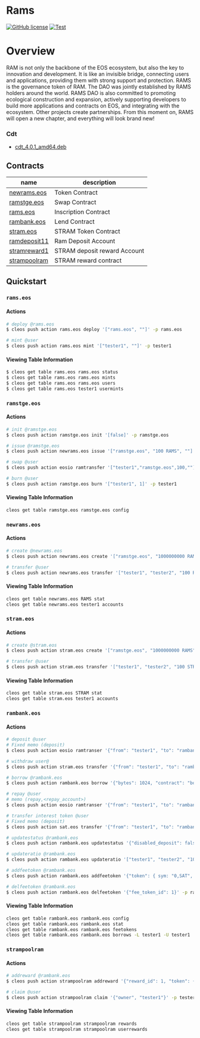 # Rams

[![GitHub license](https://img.shields.io/badge/license-MIT-blue.svg)](https://github.com/RAMSEOS/rams-contracts/blob/main/LICENSE)
[![Test](https://github.com/RAMSEOS/rams-contracts/actions/workflows/test.yml/badge.svg)](https://github.com/RAMSEOS/rams-contracts/actions/workflows/test.yml)

# Overview

RAM is not only the backbone of the EOS ecosystem, but also the key to innovation and development. It is like an invisible bridge, connecting users and applications, providing them with strong support and protection. RAMS is the governance token of RAM. The DAO was jointly established by RAMS holders around the world. RAMS DAO is also committed to promoting ecological construction and expansion, actively supporting developers to build more applications and contracts on EOS, and integrating with the ecosystem. Other projects create partnerships. From this moment on, RAMS will open a new chapter, and everything will look brand new!

### Cdt

-   <a href="https://github.com/AntelopeIO/cdt/releases/download/v4.0.1/cdt_4.0.1_amd64.deb"> cdt_4.0.1_amd64.deb</a>

## Contracts

| name                                                  | description                  |
| ----------------------------------------------------- | ---------------------------- |
| [newrams.eos](https://bloks.io/account/newrams.eos)   | Token Contract               |
| [ramstge.eos](https://bloks.io/account/ramstge.eos)   | Swap Contract                |
| [rams.eos](https://bloks.io/account/rams.eos)         | Inscription Contract         |
| [rambank.eos](https://bloks.io/account/rambank.eos)   | Lend Contract                |
| [stram.eos](https://bloks.io/account/stram.eos)       | STRAM Token Contract         |
| [ramdeposit11](https://bloks.io/account/ramdeposit11) | Ram Deposit Account          |
| [stramreward1](https://bloks.io/account/stramreward1) | STRAM deposit reward Account |
| [strampoolram](https://bloks.io/account/strampoolram) | STRAM reward contract        |

## Quickstart

### `rams.eos`

#### Actions

```bash
# deploy @rams.eos
$ cleos push action rams.eos deploy '["rams.eos", ""]' -p rams.eos

# mint @user
$ cleos push action rams.eos mint '["tester1", ""]' -p tester1
```

#### Viewing Table Information

```bash
$ cleos get table rams.eos rams.eos status
$ cleos get table rams.eos rams.eos mints
$ cleos get table rams.eos rams.eos users
$ cleos get table rams.eos tester1 usermints
```

### `ramstge.eos`

#### Actions

```bash
# init @ramstge.eos
$ cleos push action ramstge.eos init '[false]' -p ramstge.eos

# issue @ramstge.eos
$ cleos push action newrams.eos issue '["ramstge.eos", "100 RAMS", ""]' -p ramstge.eos

# swap @user
$ cleos push action eosio ramtransfer '["tester1","ramstge.eos",100,""]' -p tester1

# burn @user
$ cleos push action ramstge.eos burn '["tester1", 1]' -p tester1
```

#### Viewing Table Information

```bash
cleos get table ramstge.eos ramstge.eos config
```

### `newrams.eos`

#### Actions

```bash
# create @newrams.eos
$ cleos push action newrams.eos create '["ramstge.eos", "1000000000 RAMS"]' -p newrams.eos

# transfer @user
$ cleos push action newrams.eos transfer '["tester1", "tester2", "100 RAMS", ""]' -p tester1
```

#### Viewing Table Information

```bash
cleos get table newrams.eos RAMS stat
cleos get table newrams.eos tester1 accounts
```

### `stram.eos`

#### Actions

```bash
# create @stram.eos
$ cleos push action stram.eos create '["ramstge.eos", "1000000000 RAMS"]' -p stram.eos

# transfer @user
$ cleos push action stram.eos transfer '["tester1", "tester2", "100 STRAM", ""]' -p tester1
```

#### Viewing Table Information

```bash
cleos get table stram.eos STRAM stat
cleos get table stram.eos tester1 accounts
```

### `rambank.eos`

#### Actions

```bash
# deposit @user
# Fixed memo (deposit)
$ cleos push action eosio ramtranser '{"from": "tester1", "to": "rambank.eos", "bytes": "1024", "memo": "deposit"}' -p tester1

# withdraw user@
$ cleos push action stram.eos transfer '{"from": "tester1", "to": "rambank.eos", "quantity": "1024 STRAM", "memo": ""}' -p tester1

# borrow @rambank.eos
$ cleos push action rambank.eos borrow '{"bytes": 1024, "contract": "borrower1"}' -p rambank.eos

# repay @user
# memo (repay,<repay_account>)
$ cleos push action eosio ramtranser '{"from": "tester1", "to": "rambank.eos", "bytes": "1024", "memo": "repay,tester1"}' -p tester1

# transfer interest token @user
# Fixed memo (deposit)
$ cleos push action sat.eos transfer '{"from": "tester1", "to": "rambank.eos", "bytes": "1024", "memo": "deposit"}' -p tester1

# updatestatus @rambank.eos
$ cleos push action rambank.eos updatestatus '{"disabled_deposit": false, "disabled_withdraw": false }' -p rambank.eos

# updateratio @rambank.eos
$ cleos push action rambank.eos updateratio '["tester1", "tester2", "100 RAMS", ""]' -p rambank.eos

# addfeetoken @rambank.eos
$ cleos push action rambank.eos addfeetoken '{"token": { sym: "0,SAT", contract: "sat.eso"}}' -p rambank.eos

# delfeetoken @rambank.eos
$ cleos push action rambank.eos delfeetoken '{"fee_token_id": 1}' -p rambank.eos
```

#### Viewing Table Information

```bash
cleos get table rambank.eos rambank.eos config
cleos get table rambank.eos rambank.eos stat
cleos get table rambank.eos rambank.eos feetokens
cleos get table rambank.eos rambank.eos borrows -L tester1 -U tester1
```

### `strampoolram`

#### Actions

```bash
# addreward @rambank.eos
$ cleos push action strampoolram addreward '{"reward_id": 1, "token": { sym: "0,SAT", contract: "sat.eso"}}' -p rambank.eos

# claim @user
$ cleos push action strampoolram claim '{"owner", "tester1"}' -p tester1
```

#### Viewing Table Information

```bash
cleos get table strampoolram strampoolram rewards
cleos get table strampoolram strampoolram userrewards
```

